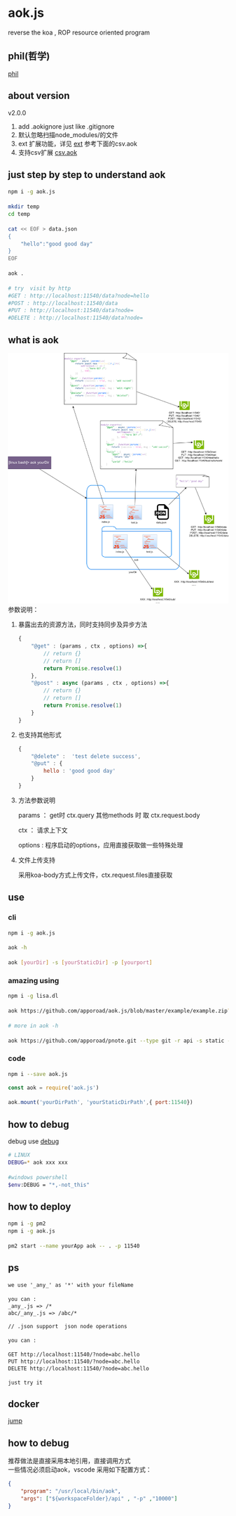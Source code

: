 # aok.js
reverse the koa , ROP resource oriented program

## phil(哲学)

[phil](./phil.md)

## about version 

v2.0.0 
1. add .aokignore just like .gitignore
2. 默认忽略扫描node_modules/的文件
3. ext 扩展功能，详见 [ext](./docs/ext.md) 参考下面的csv.aok
4. 支持csv扩展 [csv.aok](https://github.com/apporoad/csv.aok)


## just step by step to understand aok

```bash
npm i -g aok.js

mkdir temp
cd temp

cat << EOF > data.json
{
    "hello":"good good day"
}
EOF

aok . 

# try  visit by http
#GET : http://localhost:11540/data?node=hello
#POST : http://localhost:11540/data
#PUT : http://localhost:11540/data?node=
#DELETE : http://localhost:11540/data?node=
```

## what is aok

<div align=center><img src="https://raw.githubusercontent.com/apporoad/aok.js/master/docs/aok.js.png"/></div>  
参数说明：

1. 暴露出去的资源方法，同时支持同步及异步方法

   ```js
   {
       "@get" : (params , ctx , options) =>{
           // return {}
           // return []
           return Promise.resolve(1)
       },
       "@post" : async (params , ctx , options) =>{
           // return {}
           // return []
           return Promise.resolve(1)
       }
   }
   ```

   

2. 也支持其他形式

   ```js
   {
       "@delete" :  'test delete success',
       "@put" : {
           hello : 'good good day'
       }
   }
   ```

3. 方法参数说明

   params ： get时 ctx.query  其他methods 时 取 ctx.request.body

   ctx ： 请求上下文

   options : 程序启动的options，应用直接获取做一些特殊处理

4. 文件上传支持

    采用koa-body方式上传文件，ctx.request.files直接获取

## use

### cli
```bash
npm i -g aok.js

aok -h 

aok [yourDir] -s [yourStaticDir] -p [yourport]

```

### amazing using
```bash
npm i -g lisa.dl

aok https://github.com/apporoad/aok.js/blob/master/example/example.zip?raw=true --type zip

# more in aok -h

aok https://github.com/apporoad/pnote.git --type git -r api -s static -w pnote -d

```

### code
```bash
npm i --save aok.js
```
```js
const aok = require('aok.js')

aok.mount('yourDirPath', 'yourStaticDirPath',{ port:11540})

```

## how to debug
debug use [debug](https://www.npmjs.com/package/debug)
```bash
# LINUX
DEBUG=* aok xxx xxx

#windows powershell
$env:DEBUG = "*,-not_this"
```
## how to deploy
```bash
npm i -g pm2
npm i -g aok.js

pm2 start --name yourApp aok -- . -p 11540

```


## ps
```
we use '_any_' as '*' with your fileName

you can : 
_any_.js => /*
abc/_any_.js => /abc/*

```

```
// .json support  json node operations

you can :

GET http://localhost:11540/?node=abc.hello
PUT http://localhost:11540/?node=abc.hello
DELETE http://localhost:11540/?node=abc.hello

just try it

```

## docker
[jump](./docs/docker.md)


## how to debug
推荐做法是直接采用本地引用，直接调用方式  
一些情况必须启动aok，vscode 采用如下配置方式：  
```json
{
    "program": "/usr/local/bin/aok",
    "args": ["${workspaceFolder}/api" , "-p" ,"10000"]
}

```